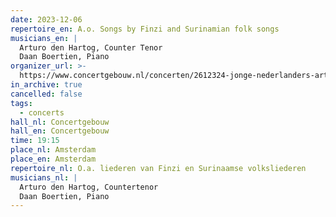 ```yaml
---
date: 2023-12-06
repertoire_en: A.o. Songs by Finzi and Surinamian folk songs
musicians_en: |
  Arturo den Hartog, Counter Tenor
  Daan Boertien, Piano
organizer_url: >-
  https://www.concertgebouw.nl/concerten/2612324-jonge-nederlanders-arturo-den-hartog
in_archive: true
cancelled: false
tags:
  - concerts
hall_nl: Concertgebouw
hall_en: Concertgebouw
time: 19:15
place_nl: Amsterdam
place_en: Amsterdam
repertoire_nl: O.a. liederen van Finzi en Surinaamse volksliederen
musicians_nl: |
  Arturo den Hartog, Countertenor
  Daan Boertien, Piano
---
```

